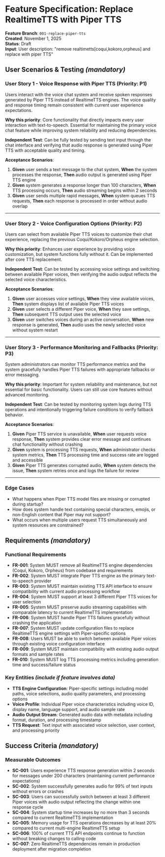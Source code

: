 # Feature Specification: Replace RealtimeTTS with Piper TTS

**Feature Branch**: `001-replace-piper-tts`  
**Created**: November 1, 2025  
**Status**: Draft  
**Input**: User description: "remove realtimetts[coqui,kokoro,orpheus] and replace with piper TTS"

## User Scenarios & Testing _(mandatory)_

### User Story 1 - Voice Response with Piper TTS (Priority: P1)

Users interact with the voice chat system and receive spoken responses generated by Piper TTS instead of RealtimeTTS engines. The voice quality and response timing remain consistent with current user experience expectations.

**Why this priority**: Core functionality that directly impacts every user interaction with text-to-speech. Essential for maintaining the primary voice chat feature while improving system reliability and reducing dependencies.

**Independent Test**: Can be fully tested by sending text input through the chat interface and verifying that audio response is generated using Piper TTS with acceptable quality and timing.

**Acceptance Scenarios**:

1. **Given** user sends a text message to the chat system, **When** the system processes the response, **Then** audio output is generated using Piper TTS engine
2. **Given** system generates a response longer than 100 characters, **When** TTS processing occurs, **Then** audio streaming begins within 2 seconds
3. **Given** user sends multiple rapid messages, **When** system queues TTS requests, **Then** each response is processed in order without audio overlap

---

### User Story 2 - Voice Configuration Options (Priority: P2)

Users can select from available Piper TTS voices to customize their chat experience, replacing the previous Coqui/Kokoro/Orpheus engine selection.

**Why this priority**: Enhances user experience by providing voice customization, but system functions fully without it. Can be implemented after core TTS replacement.

**Independent Test**: Can be tested by accessing voice settings and switching between available Piper voices, then verifying the audio output reflects the selected voice characteristics.

**Acceptance Scenarios**:

1. **Given** user accesses voice settings, **When** they view available voices, **Then** system displays list of available Piper TTS voices
2. **Given** user selects a different Piper voice, **When** they save settings, **Then** subsequent TTS output uses the selected voice
3. **Given** user switches voices during an active conversation, **When** new response is generated, **Then** audio uses the newly selected voice without system restart

---

### User Story 3 - Performance Monitoring and Fallbacks (Priority: P3)

System administrators can monitor TTS performance metrics and the system gracefully handles Piper TTS failures with appropriate fallbacks or error messaging.

**Why this priority**: Important for system reliability and maintenance, but not essential for basic functionality. Users can still use core features without advanced monitoring.

**Independent Test**: Can be tested by monitoring system logs during TTS operations and intentionally triggering failure conditions to verify fallback behavior.

**Acceptance Scenarios**:

1. **Given** Piper TTS service is unavailable, **When** user requests voice response, **Then** system provides clear error message and continues chat functionality without crashing
2. **Given** system is processing TTS requests, **When** administrator checks system metrics, **Then** TTS processing time and success rate are logged and accessible
3. **Given** Piper TTS generates corrupted audio, **When** system detects the issue, **Then** system retries once and logs the failure for review

---

### Edge Cases

- What happens when Piper TTS model files are missing or corrupted during startup?
- How does system handle text containing special characters, emojis, or non-English content that Piper may not support?
- What occurs when multiple users request TTS simultaneously and system resources are constrained?

## Requirements _(mandatory)_

### Functional Requirements

- **FR-001**: System MUST remove all RealtimeTTS engine dependencies (Coqui, Kokoro, Orpheus) from codebase and requirements
- **FR-002**: System MUST integrate Piper TTS engine as the primary text-to-speech provider
- **FR-003**: System MUST maintain existing TTS API interface to ensure compatibility with current audio processing workflow
- **FR-004**: System MUST support at least 3 different Piper TTS voices for user selection
- **FR-005**: System MUST preserve audio streaming capabilities with comparable latency to current RealtimeTTS implementation
- **FR-006**: System MUST handle Piper TTS failures gracefully without crashing the application
- **FR-007**: System MUST update configuration files to replace RealtimeTTS engine settings with Piper-specific options
- **FR-008**: Users MUST be able to switch between available Piper voices through existing voice configuration interface
- **FR-009**: System MUST maintain compatibility with existing audio output formats and sample rates
- **FR-010**: System MUST log TTS processing metrics including generation time and success/failure status

### Key Entities _(include if feature involves data)_

- **TTS Engine Configuration**: Piper-specific settings including model paths, voice selections, audio quality parameters, and processing options
- **Voice Profile**: Individual Piper voice characteristics including voice ID, display name, language support, and audio sample rate
- **Audio Output Stream**: Generated audio data with metadata including format, duration, and processing timestamp
- **TTS Request**: Text input with associated voice selection, user context, and processing priority

## Success Criteria _(mandatory)_

### Measurable Outcomes

- **SC-001**: Users experience TTS response generation within 2 seconds for messages under 200 characters (maintaining current performance expectations)
- **SC-002**: System successfully generates audio for 99% of text inputs without errors or crashes
- **SC-003**: Users can successfully switch between at least 3 different Piper voices with audio output reflecting the change within one response cycle
- **SC-004**: System startup time increases by no more than 3 seconds compared to current RealtimeTTS implementation
- **SC-005**: Memory usage for TTS operations decreases by at least 20% compared to current multi-engine RealtimeTTS setup
- **SC-006**: 100% of current TTS API endpoints continue to function without breaking changes to calling code
- **SC-007**: Zero RealtimeTTS dependencies remain in production deployment after migration completion
